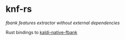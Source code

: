 # knf-rs

_fbank features extractor without external dependencies_

Rust bindings to [kaldi-native-fbank](https://github.com/csukuangfj/kaldi-native-fbank)
